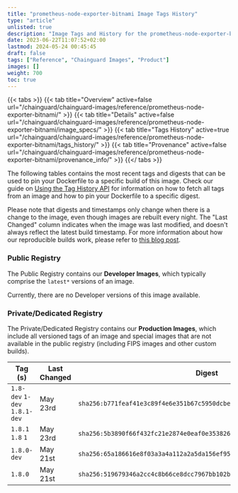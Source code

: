 ```yaml
---
title: "prometheus-node-exporter-bitnami Image Tags History"
type: "article"
unlisted: true
description: "Image Tags and History for the prometheus-node-exporter-bitnami Chainguard Image"
date: 2023-06-22T11:07:52+02:00
lastmod: 2024-05-24 00:45:45
draft: false
tags: ["Reference", "Chainguard Images", "Product"]
images: []
weight: 700
toc: true
---
```


{{< tabs >}}
{{< tab title="Overview" active=false url="/chainguard/chainguard-images/reference/prometheus-node-exporter-bitnami/" >}}
{{< tab title="Details" active=false url="/chainguard/chainguard-images/reference/prometheus-node-exporter-bitnami/image_specs/" >}}
{{< tab title="Tags History" active=true url="/chainguard/chainguard-images/reference/prometheus-node-exporter-bitnami/tags_history/" >}}
{{< tab title="Provenance" active=false url="/chainguard/chainguard-images/reference/prometheus-node-exporter-bitnami/provenance_info/" >}}
{{</ tabs >}}

The following tables contains the most recent tags and digests that can be used to pin your Dockerfile to a specific build of this image. Check our guide on [Using the Tag History API](/chainguard/chainguard-images/using-the-tag-history-api/) for information on how to fetch all tags from an image and how to pin your Dockerfile to a specific digest.

Please note that digests and timestamps only change when there is a change to the image, even though images are rebuilt every night. The "Last Changed" column indicates when the image was last modified, and doesn't always reflect the latest build timestamp. For more information about how our reproducible builds work, please refer to [this blog post](https://www.chainguard.dev/unchained/reproducing-chainguards-reproducible-image-builds).

### Public Registry
The Public Registry contains our **Developer Images**, which typically comprise the `latest*` versions of an image.

Currently, there are no Developer versions of this image available.

### Private/Dedicated Registry
The Private/Dedicated Registry contains our **Production Images**, which include all versioned tags of an image and special images that are not available in the public registry (including FIPS images and other custom builds).

| Tag (s)                        | Last Changed | Digest                                                                    |
|--------------------------------|--------------|---------------------------------------------------------------------------|
|  `1.8-dev` `1-dev` `1.8.1-dev` | May 23rd     | `sha256:b771feaf41e3c89f4e6e351b67c5950dcbec56345fb33352a82bcf5bb1de00d9` |
|  `1.8.1` `1.8` `1`             | May 23rd     | `sha256:5b3890f66f432fc21e2874e0eaf0e35382642f6b7085a206227fa521534e9ae2` |
|  `1.8.0-dev`                   | May 21st     | `sha256:65a186616e8f03a3a4a112a2a5da156ef95cb4735b27bbe10a2e5b7c7b9fb197` |
|  `1.8.0`                       | May 21st     | `sha256:519679346a2cc4c8b66ce8dcc7967bb102b2d19e5b1f351de6a059d7951f3a47` |

